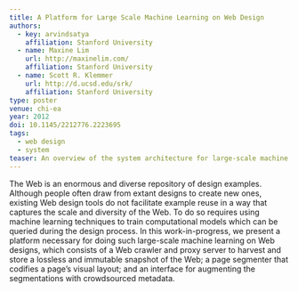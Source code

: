 ```yaml
---
title: A Platform for Large Scale Machine Learning on Web Design
authors:
  - key: arvindsatya
    affiliation: Stanford University
  - name: Maxine Lim
    url: http://maxinelim.com/
    affiliation: Stanford University
  - name: Scott R. Klemmer
    url: http://d.ucsd.edu/srk/
    affiliation: Stanford University
type: poster
venue: chi-ea
year: 2012
doi: 10.1145/2212776.2223695
tags:
  - web design
  - system
teaser: An overview of the system architecture for large-scale machine learning on web design.
---
```

The Web is an enormous and diverse repository of design examples. Although people often draw from extant designs to create new ones, existing Web design tools do not facilitate example reuse in a way that captures the scale and diversity of the Web. To do so requires using machine learning techniques to train computational models which can be queried during the design process. In this work-in-progress, we present a platform necessary for doing such large-scale machine learning on Web designs, which consists of a Web crawler and proxy server to harvest and store a lossless and immutable snapshot of the Web; a page segmenter that codifies a page’s visual layout; and an interface for augmenting the segmentations with crowdsourced metadata.
